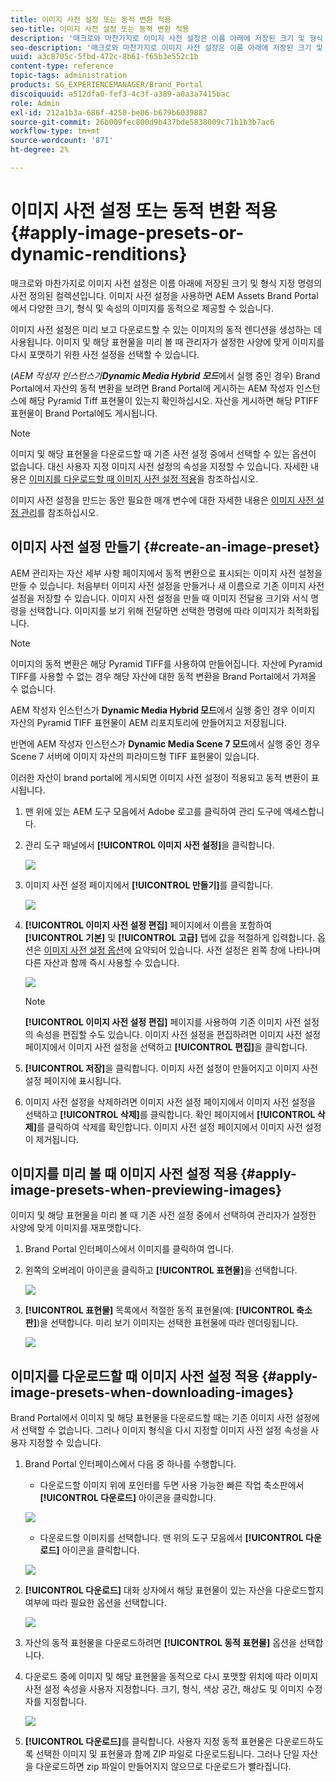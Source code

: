 ```yaml
---
title: 이미지 사전 설정 또는 동적 변환 적용
seo-title: 이미지 사전 설정 또는 동적 변환 적용
description: '매크로와 마찬가지로 이미지 사전 설정은 이름 아래에 저장된 크기 및 형식 지정 명령의 사전 정의된 컬렉션입니다. 이미지 사전 설정을 사용하면 AEM Assets Brand Portal에서 다양한 크기, 형식 및 속성의 이미지를 동적으로 제공할 수 있습니다. '
seo-description: '매크로와 마찬가지로 이미지 사전 설정은 이름 아래에 저장된 크기 및 형식 지정 명령의 사전 정의된 컬렉션입니다. 이미지 사전 설정을 사용하면 AEM Assets Brand Portal에서 다양한 크기, 형식 및 속성의 이미지를 동적으로 제공할 수 있습니다. '
uuid: a3c8705c-5fbd-472c-8b61-f65b3e552c1b
content-type: reference
topic-tags: administration
products: SG_EXPERIENCEMANAGER/Brand_Portal
discoiquuid: a512dfa0-fef3-4c3f-a389-a0a3a7415bac
role: Admin
exl-id: 212a1b3a-686f-4250-be06-b679b6039887
source-git-commit: 26b009fec800d9b437bde5838009c71b1b3b7ac6
workflow-type: tm+mt
source-wordcount: '871'
ht-degree: 2%

---
```


# 이미지 사전 설정 또는 동적 변환 적용 {#apply-image-presets-or-dynamic-renditions}

매크로와 마찬가지로 이미지 사전 설정은 이름 아래에 저장된 크기 및 형식 지정 명령의 사전 정의된 컬렉션입니다. 이미지 사전 설정을 사용하면 AEM Assets Brand Portal에서 다양한 크기, 형식 및 속성의 이미지를 동적으로 제공할 수 있습니다.

이미지 사전 설정은 미리 보고 다운로드할 수 있는 이미지의 동적 렌디션을 생성하는 데 사용됩니다. 이미지 및 해당 표현물을 미리 볼 때 관리자가 설정한 사양에 맞게 이미지를 다시 포맷하기 위한 사전 설정을 선택할 수 있습니다.

(*AEM 작성자 인스턴스가&#x200B;**Dynamic Media Hybrid 모드***에서 실행 중인 경우) Brand Portal에서 자산의 동적 변환을 보려면 Brand Portal에 게시하는 AEM 작성자 인스턴스에 해당 Pyramid Tiff 표현물이 있는지 확인하십시오. 자산을 게시하면 해당 PTIFF 표현물이 Brand Portal에도 게시됩니다.

>[!NOTE]
>
>이미지 및 해당 표현물을 다운로드할 때 기존 사전 설정 중에서 선택할 수 있는 옵션이 없습니다. 대신 사용자 지정 이미지 사전 설정의 속성을 지정할 수 있습니다. 자세한 내용은 [이미지를 다운로드할 때 이미지 사전 설정 적용](../using/brand-portal-image-presets.md#main-pars-text-1403412644)을 참조하십시오.


이미지 사전 설정을 만드는 동안 필요한 매개 변수에 대한 자세한 내용은 [이미지 사전 설정 관리](https://docs.adobe.com/docs/en/AEM/6-0/administer/integration/dynamic-media/image-presets.html)를 참조하십시오.

## 이미지 사전 설정 만들기 {#create-an-image-preset}

AEM 관리자는 자산 세부 사항 페이지에서 동적 변환으로 표시되는 이미지 사전 설정을 만들 수 있습니다. 처음부터 이미지 사전 설정을 만들거나 새 이름으로 기존 이미지 사전 설정을 저장할 수 있습니다. 이미지 사전 설정을 만들 때 이미지 전달용 크기와 서식 명령을 선택합니다. 이미지를 보기 위해 전달하면 선택한 명령에 따라 이미지가 최적화됩니다.

>[!NOTE]
>
>이미지의 동적 변환은 해당 Pyramid TIFF를 사용하여 만들어집니다. 자산에 Pyramid TIFF를 사용할 수 없는 경우 해당 자산에 대한 동적 변환을 Brand Portal에서 가져올 수 없습니다.
>
>AEM 작성자 인스턴스가 **Dynamic Media Hybrid 모드**&#x200B;에서 실행 중인 경우 이미지 자산의 Pyramid TIFF 표현물이 AEM 리포지토리에 만들어지고 저장됩니다.
>
>반면에 AEM 작성자 인스턴스가 **Dynamic Media Scene 7 모드**&#x200B;에서 실행 중인 경우 Scene 7 서버에 이미지 자산의 피라미드형 TIFF 표현물이 있습니다.
>
>이러한 자산이 brand portal에 게시되면 이미지 사전 설정이 적용되고 동적 변환이 표시됩니다.


1. 맨 위에 있는 AEM 도구 모음에서 Adobe 로고를 클릭하여 관리 도구에 액세스합니다.

1. 관리 도구 패널에서 **[!UICONTROL 이미지 사전 설정]**&#x200B;을 클릭합니다.

   ![](assets/admin-tools-panel-4.png)

1. 이미지 사전 설정 페이지에서 **[!UICONTROL 만들기]**&#x200B;를 클릭합니다.

   ![](assets/image_preset_homepage.png)

1. **[!UICONTROL 이미지 사전 설정 편집]** 페이지에서 이름을 포함하여 **[!UICONTROL 기본]** 및 **[!UICONTROL 고급]** 탭에 값을 적절하게 입력합니다. 옵션은 [이미지 사전 설정 옵션](https://docs.adobe.com/docs/en/AEM/6-0/administer/integration/dynamic-media/image-presets.html#Image%20preset%20options)에 요약되어 있습니다. 사전 설정은 왼쪽 창에 나타나며 다른 자산과 함께 즉시 사용할 수 있습니다.

   ![](assets/image_preset_create.png)

   >[!NOTE]
   >
   >**[!UICONTROL 이미지 사전 설정 편집]** 페이지를 사용하여 기존 이미지 사전 설정의 속성을 편집할 수도 있습니다. 이미지 사전 설정을 편집하려면 이미지 사전 설정 페이지에서 이미지 사전 설정을 선택하고 **[!UICONTROL 편집]**&#x200B;을 클릭합니다.

1. **[!UICONTROL 저장]**&#x200B;을 클릭합니다. 이미지 사전 설정이 만들어지고 이미지 사전 설정 페이지에 표시됩니다.
1. 이미지 사전 설정을 삭제하려면 이미지 사전 설정 페이지에서 이미지 사전 설정을 선택하고 **[!UICONTROL 삭제]**&#x200B;를 클릭합니다. 확인 페이지에서 **[!UICONTROL 삭제]**&#x200B;를 클릭하여 삭제를 확인합니다. 이미지 사전 설정 페이지에서 이미지 사전 설정이 제거됩니다.

## 이미지를 미리 볼 때 이미지 사전 설정 적용  {#apply-image-presets-when-previewing-images}

이미지 및 해당 표현물을 미리 볼 때 기존 사전 설정 중에서 선택하여 관리자가 설정한 사양에 맞게 이미지를 재포맷합니다.

1. Brand Portal 인터페이스에서 이미지를 클릭하여 엽니다.
1. 왼쪽의 오버레이 아이콘을 클릭하고 **[!UICONTROL 표현물]**&#x200B;을 선택합니다.

   ![](assets/image-preset-previewrenditions.png)

1. **[!UICONTROL 표현물]** 목록에서 적절한 동적 표현물(예: **[!UICONTROL 축소판]**)을 선택합니다. 미리 보기 이미지는 선택한 표현물에 따라 렌더링됩니다.

   ![](assets/image-preset-previewrenditionthumbnail.png)

## 이미지를 다운로드할 때 이미지 사전 설정 적용 {#apply-image-presets-when-downloading-images}

Brand Portal에서 이미지 및 해당 표현물을 다운로드할 때는 기존 이미지 사전 설정에서 선택할 수 없습니다. 그러나 이미지 형식을 다시 지정할 이미지 사전 설정 속성을 사용자 지정할 수 있습니다.

1. Brand Portal 인터페이스에서 다음 중 하나를 수행합니다.

   * 다운로드할 이미지 위에 포인터를 두면 사용 가능한 빠른 작업 축소판에서 **[!UICONTROL 다운로드]** 아이콘을 클릭합니다.

   ![](assets/downloadsingleasset.png)

   * 다운로드할 이미지를 선택합니다. 맨 위의 도구 모음에서 **[!UICONTROL 다운로드]** 아이콘을 클릭합니다.

   ![](assets/downloadassets.png)

1. **[!UICONTROL 다운로드]** 대화 상자에서 해당 표현물이 있는 자산을 다운로드할지 여부에 따라 필요한 옵션을 선택합니다.

   ![](assets/donload-assets-dialog.png)

1. 자산의 동적 표현물을 다운로드하려면 **[!UICONTROL 동적 표현물]** 옵션을 선택합니다.
1. 다운로드 중에 이미지 및 해당 표현물을 동적으로 다시 포맷할 위치에 따라 이미지 사전 설정 속성을 사용자 지정합니다. 크기, 형식, 색상 공간, 해상도 및 이미지 수정자를 지정합니다.

   ![](assets/dynamicrenditions.png)

1. **[!UICONTROL 다운로드]**&#x200B;를 클릭합니다. 사용자 지정 동적 표현물은 다운로드하도록 선택한 이미지 및 표현물과 함께 ZIP 파일로 다운로드됩니다. 그러나 단일 자산을 다운로드하면 zip 파일이 만들어지지 않으므로 다운로드가 빨라집니다.

